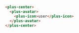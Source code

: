 ```html [template]
<plus-center>
  <plus-avatar>
    <plus-icon>user</plus-icon>
  </plus-avatar>
</plus-center>
```
